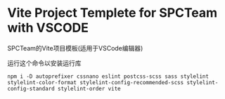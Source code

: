 # Vite Project Templete for SPCTeam with VSCODE
SPCTeam的Vite项目模板(适用于VSCode编辑器)

运行这个命令以安装运行库
```shell
npm i -D autoprefixer cssnano eslint postcss-scss sass stylelint stylelint-color-format stylelint-config-recommended-scss stylelint-config-standard stylelint-order vite
```